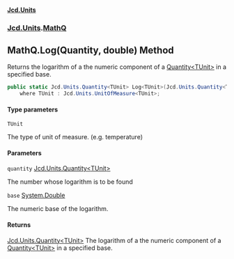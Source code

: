 #### [Jcd.Units](index 'index')
### [Jcd.Units](Jcd.Units 'Jcd.Units').[MathQ](MathQ 'Jcd.Units.MathQ')

## MathQ.Log<TUnit>(Quantity<TUnit>, double) Method

Returns the logarithm of a the numeric component of a [Quantity&lt;TUnit&gt;](Quantity_TUnit_ 'Jcd.Units.Quantity<TUnit>') in a specified base.

```csharp
public static Jcd.Units.Quantity<TUnit> Log<TUnit>(Jcd.Units.Quantity<TUnit> quantity, double @base)
    where TUnit : Jcd.Units.UnitOfMeasure<TUnit>;
```
#### Type parameters

<a name='Jcd.Units.MathQ.Log_TUnit_(Jcd.Units.Quantity_TUnit_,double).TUnit'></a>

`TUnit`

The type of unit of measure. (e.g. temperature)
#### Parameters

<a name='Jcd.Units.MathQ.Log_TUnit_(Jcd.Units.Quantity_TUnit_,double).quantity'></a>

`quantity` [Jcd.Units.Quantity&lt;](Quantity_TUnit_ 'Jcd.Units.Quantity<TUnit>')[TUnit](MathQ.Log.uqhpB2qC0oAE//BVIurU0Q#Jcd.Units.MathQ.Log_TUnit_(Jcd.Units.Quantity_TUnit_,double).TUnit 'Jcd.Units.MathQ.Log<TUnit>(Jcd.Units.Quantity<TUnit>, double).TUnit')[&gt;](Quantity_TUnit_ 'Jcd.Units.Quantity<TUnit>')

The number whose logarithm is to be found

<a name='Jcd.Units.MathQ.Log_TUnit_(Jcd.Units.Quantity_TUnit_,double).base'></a>

`base` [System.Double](https://docs.microsoft.com/en-us/dotnet/api/System.Double 'System.Double')

The numeric base of the logarithm.

#### Returns
[Jcd.Units.Quantity&lt;](Quantity_TUnit_ 'Jcd.Units.Quantity<TUnit>')[TUnit](MathQ.Log.uqhpB2qC0oAE//BVIurU0Q#Jcd.Units.MathQ.Log_TUnit_(Jcd.Units.Quantity_TUnit_,double).TUnit 'Jcd.Units.MathQ.Log<TUnit>(Jcd.Units.Quantity<TUnit>, double).TUnit')[&gt;](Quantity_TUnit_ 'Jcd.Units.Quantity<TUnit>')
The logarithm of a the numeric component of a [Quantity&lt;TUnit&gt;](Quantity_TUnit_ 'Jcd.Units.Quantity<TUnit>') in a specified base.